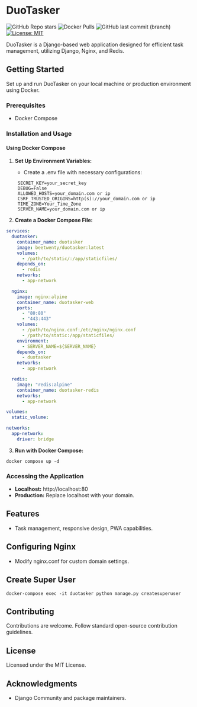 # DuoTasker

  
  ![GitHub Repo stars](https://img.shields.io/github/stars/beetwenty/duotasker?logo=github) ![Docker Pulls](https://img.shields.io/docker/pulls/beetwenty/duotasker?logo=docker) ![GitHub last commit (branch)](https://img.shields.io/github/last-commit/beetwenty/duotasker/main?logo=github)
  <a href="https://opensource.org/licenses/MIT"><img src="https://img.shields.io/badge/license-MIT-green.svg?color=3F51B5&style=for-the-badge&label=License&logoColor=000000&labelColor=ececec" alt="License: MIT"></a>

DuoTasker is a Django-based web application designed for efficient task management, utilizing Django, Nginx, and Redis.

## Getting Started

Set up and run DuoTasker on your local machine or production environment using Docker.

### Prerequisites

- Docker Compose

### Installation and Usage

#### Using Docker Compose

1. **Set Up Environment Variables:**
   - Create a .env file with necessary configurations:
  
     
   ```env
    SECRET_KEY=your_secret_key
    DEBUG=False
    ALLOWED_HOSTS=your_domain.com or ip
    CSRF_TRUSTED_ORIGINS=http(s)://your_domain.com or ip
    TIME_ZONE=Your_Time_Zone
    SERVER_NAME=your_domain.com or ip
    ```
     

2. **Create a Docker Compose File:**
```yml
services:
  duotasker:
    container_name: duotasker
    image: beetwenty/duotasker:latest
    volumes:
      - /path/to/static/:/app/staticfiles/
    depends_on:
      - redis
    networks:
      - app-network

  nginx:
    image: nginx:alpine
    container_name: duotasker-web
    ports:
      - "80:80"
      - "443:443"
    volumes:
      - /path/to/nginx.conf:/etc/nginx/nginx.conf
      - /path/to/static:/app/staticfiles/
    environment:
      - SERVER_NAME=${SERVER_NAME}
    depends_on:
      - duotasker
    networks:
      - app-network

  redis:
    image: "redis:alpine"
    container_name: duotasker-redis
    networks:
      - app-network

volumes:
  static_volume:

networks:
  app-network:
    driver: bridge

```

3. **Run with Docker Compose:**

```
docker compose up -d
```
   

### Accessing the Application

- **Localhost:** http://localhost:80
- **Production:** Replace localhost with your domain.

## Features

- Task management, responsive design, PWA capabilities.

## Configuring Nginx

- Modify nginx.conf for custom domain settings.


## Create Super User

```
docker-compose exec -it duotasker python manage.py createsuperuser

```


## Contributing

Contributions are welcome. Follow standard open-source contribution guidelines.

## License

Licensed under the MIT License.

## Acknowledgments

- Django Community and package maintainers.

